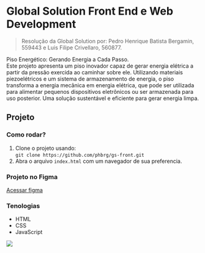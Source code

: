 # Global Solution Front End e Web Development
> Resolução da Global Solution por: Pedro Henrique Batista Bergamin, 559443 e Luis Filipe Crivellaro, 560877.

Piso Energético: Gerando Energia a Cada Passo. <br/>
Este projeto apresenta um piso inovador capaz de gerar energia elétrica a partir da pressão exercida ao caminhar sobre ele. Utilizando materiais piezoelétricos e um sistema de armazenamento de energia, o piso transforma a energia mecânica em energia elétrica, que pode ser utilizada para alimentar pequenos dispositivos eletrônicos ou ser armazenada para uso posterior. Uma solução sustentável e eficiente para gerar energia limpa.

## Projeto

### Como rodar?

1. Clone o projeto usando:<br/>
`git clone https://github.com/phbrg/gs-front.git`
2. Abra o arquivo `index.html` com um navegador de sua preferencia.

### Projeto no Figma
[Acessar figma](https://www.figma.com/design/ujWaf306moVWkc5HSJ5tLi/EcoPiso?node-id=0-1&t=jKS4HIcTUcZKwGvq-1)

### Tenologias
- HTML
- CSS
- JavaScript

![](https://media.discordapp.net/attachments/1004125182362919012/1308918248426700851/image.png?ex=673fb09c&is=673e5f1c&hm=4cc2e1c3ed57fff091e754739fc971b562984fa4da21aa62f12c6a54888d9292&=&format=webp&quality=lossless&width=1402&height=675)
